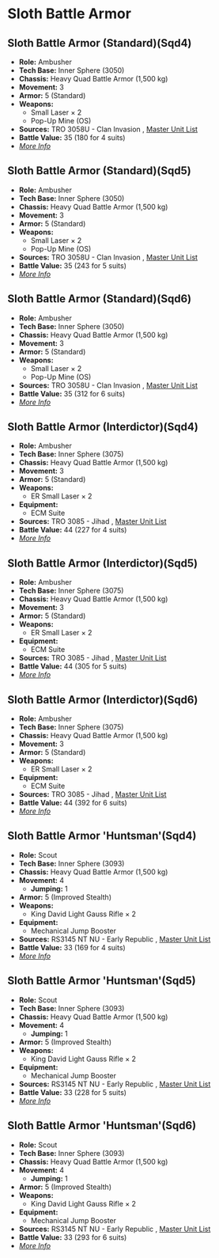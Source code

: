 # Sloth Battle Armor 

## Sloth Battle Armor (Standard)(Sqd4) 

- **Role:** Ambusher 
- **Tech Base:** Inner Sphere (3050) 
- **Chassis:** Heavy Quad Battle Armor (1,500 kg) 
- **Movement:** 3 
- **Armor:** 5 (Standard) 
- **Weapons:** 
  - Small Laser × 2 
  - Pop-Up Mine (OS) 
- **Sources:** TRO 3058U - Clan Invasion , [Master Unit List](http://masterunitlist.info/Unit/Details/2970) 
- **Battle Value:** 35 (180 for 4 suits) 
- [*More Info*](sloth_battle_armor/sloth_battle_armor_standardsqd4.md) 

## Sloth Battle Armor (Standard)(Sqd5) 

- **Role:** Ambusher 
- **Tech Base:** Inner Sphere (3050) 
- **Chassis:** Heavy Quad Battle Armor (1,500 kg) 
- **Movement:** 3 
- **Armor:** 5 (Standard) 
- **Weapons:** 
  - Small Laser × 2 
  - Pop-Up Mine (OS) 
- **Sources:** TRO 3058U - Clan Invasion , [Master Unit List](http://masterunitlist.info/Unit/Details/8586) 
- **Battle Value:** 35 (243 for 5 suits) 
- [*More Info*](sloth_battle_armor/sloth_battle_armor_standardsqd5.md) 

## Sloth Battle Armor (Standard)(Sqd6) 

- **Role:** Ambusher 
- **Tech Base:** Inner Sphere (3050) 
- **Chassis:** Heavy Quad Battle Armor (1,500 kg) 
- **Movement:** 3 
- **Armor:** 5 (Standard) 
- **Weapons:** 
  - Small Laser × 2 
  - Pop-Up Mine (OS) 
- **Sources:** TRO 3058U - Clan Invasion , [Master Unit List](http://masterunitlist.info/Unit/Details/8950) 
- **Battle Value:** 35 (312 for 6 suits) 
- [*More Info*](sloth_battle_armor/sloth_battle_armor_standardsqd6.md) 

## Sloth Battle Armor (Interdictor)(Sqd4) 

- **Role:** Ambusher 
- **Tech Base:** Inner Sphere (3075) 
- **Chassis:** Heavy Quad Battle Armor (1,500 kg) 
- **Movement:** 3 
- **Armor:** 5 (Standard) 
- **Weapons:** 
  - ER Small Laser × 2 
- **Equipment:** 
  - ECM Suite 
- **Sources:** TRO 3085 - Jihad , [Master Unit List](http://masterunitlist.info/Unit/Details/2969) 
- **Battle Value:** 44 (227 for 4 suits) 
- [*More Info*](sloth_battle_armor/sloth_battle_armor_interdictorsqd4.md) 

## Sloth Battle Armor (Interdictor)(Sqd5) 

- **Role:** Ambusher 
- **Tech Base:** Inner Sphere (3075) 
- **Chassis:** Heavy Quad Battle Armor (1,500 kg) 
- **Movement:** 3 
- **Armor:** 5 (Standard) 
- **Weapons:** 
  - ER Small Laser × 2 
- **Equipment:** 
  - ECM Suite 
- **Sources:** TRO 3085 - Jihad , [Master Unit List](http://masterunitlist.info/Unit/Details/8585) 
- **Battle Value:** 44 (305 for 5 suits) 
- [*More Info*](sloth_battle_armor/sloth_battle_armor_interdictorsqd5.md) 

## Sloth Battle Armor (Interdictor)(Sqd6) 

- **Role:** Ambusher 
- **Tech Base:** Inner Sphere (3075) 
- **Chassis:** Heavy Quad Battle Armor (1,500 kg) 
- **Movement:** 3 
- **Armor:** 5 (Standard) 
- **Weapons:** 
  - ER Small Laser × 2 
- **Equipment:** 
  - ECM Suite 
- **Sources:** TRO 3085 - Jihad , [Master Unit List](http://masterunitlist.info/Unit/Details/8949) 
- **Battle Value:** 44 (392 for 6 suits) 
- [*More Info*](sloth_battle_armor/sloth_battle_armor_interdictorsqd6.md) 

## Sloth Battle Armor 'Huntsman'(Sqd4) 

- **Role:** Scout 
- **Tech Base:** Inner Sphere (3093) 
- **Chassis:** Heavy Quad Battle Armor (1,500 kg) 
- **Movement:** 4 
  - **Jumping:** 1 
- **Armor:** 5 (Improved Stealth) 
- **Weapons:** 
  - King David Light Gauss Rifle × 2 
- **Equipment:** 
  - Mechanical Jump Booster 
- **Sources:** RS3145 NT NU - Early Republic , [Master Unit List](http://masterunitlist.info/Unit/Details/6735) 
- **Battle Value:** 33 (169 for 4 suits) 
- [*More Info*](sloth_battle_armor/sloth_battle_armor_huntsmansqd4.md) 

## Sloth Battle Armor 'Huntsman'(Sqd5) 

- **Role:** Scout 
- **Tech Base:** Inner Sphere (3093) 
- **Chassis:** Heavy Quad Battle Armor (1,500 kg) 
- **Movement:** 4 
  - **Jumping:** 1 
- **Armor:** 5 (Improved Stealth) 
- **Weapons:** 
  - King David Light Gauss Rifle × 2 
- **Equipment:** 
  - Mechanical Jump Booster 
- **Sources:** RS3145 NT NU - Early Republic , [Master Unit List](http://masterunitlist.info/Unit/Details/8790) 
- **Battle Value:** 33 (228 for 5 suits) 
- [*More Info*](sloth_battle_armor/sloth_battle_armor_huntsmansqd5.md) 

## Sloth Battle Armor 'Huntsman'(Sqd6) 

- **Role:** Scout 
- **Tech Base:** Inner Sphere (3093) 
- **Chassis:** Heavy Quad Battle Armor (1,500 kg) 
- **Movement:** 4 
  - **Jumping:** 1 
- **Armor:** 5 (Improved Stealth) 
- **Weapons:** 
  - King David Light Gauss Rifle × 2 
- **Equipment:** 
  - Mechanical Jump Booster 
- **Sources:** RS3145 NT NU - Early Republic , [Master Unit List](http://masterunitlist.info/Unit/Details/9153) 
- **Battle Value:** 33 (293 for 6 suits) 
- [*More Info*](sloth_battle_armor/sloth_battle_armor_huntsmansqd6.md) 

